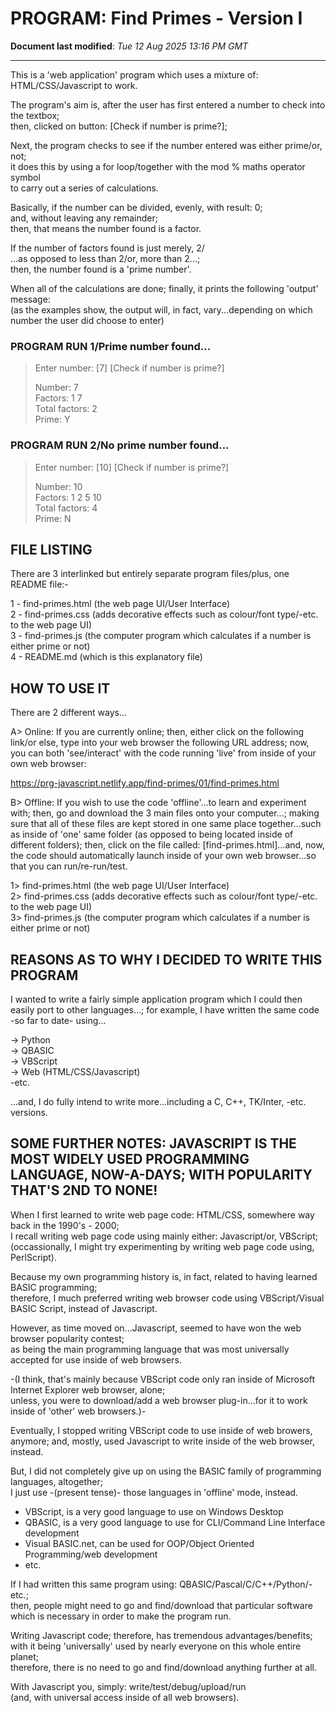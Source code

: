 # PROGRAM: Find Primes - Version I

**Document last modified**: *Tue 12 Aug 2025 13:16 PM GMT*

-----  

This is a 'web application' program which uses a mixture of: HTML/CSS/Javascript to work.

The program's aim is, after the user has first entered a number to check into the textbox;      
then, clicked on button: [Check if number is prime?];  

Next, the program checks to see if the number entered was either prime/or, not;   
it does this by using a for loop/together with the mod % maths operator symbol  
to carry out a series of calculations.

Basically, if the number can be divided, evenly, with result: 0;   
and, without leaving any remainder;  
then, that means the number found is a factor.

If the number of factors found is just merely, 2/  
...as opposed to less than 2/or, more than 2...;  
then, the number found is a 'prime number'.
     
When all of the calculations are done; finally, it prints the following 'output' message:      
(as the examples show, the output will, in fact, vary...depending on which number the user did choose to enter)

### PROGRAM RUN 1/Prime number found...

> Enter number: [7] [Check if number is prime?]
>
> Number: 7  
> Factors: 1 7  
> Total factors: 2  
> Prime: Y  

### PROGRAM RUN 2/No prime number found...

> Enter number: [10] [Check if number is prime?]
>
> Number: 10  
> Factors: 1 2 5 10  
> Total factors: 4  
> Prime: N  

## FILE LISTING

There are 3 interlinked but entirely separate program files/plus, one README file:-

1 - find-primes.html (the web page UI/User Interface)  
2 - find-primes.css  (adds decorative effects such as colour/font type/-etc. to the web page UI)  
3 - find-primes.js   (the computer program which calculates if a number is either prime or not)  
4 - README.md (which is this explanatory file)  

## HOW TO USE IT

There are 2 different ways...

A> Online: If you are currently online; then, either click on the following link/or else, type into your web browser the following URL address; now, you can both 'see/interact' with the code running 'live' from inside of your own web browser:

https://prg-javascript.netlify.app/find-primes/01/find-primes.html

B> Offline: If you wish to use the code 'offline'...to learn and experiment with; then, go and download the 3 main files onto your computer...; making sure that all of these files are kept stored in one same place together...such as inside of 'one' same folder (as opposed to being located inside of different folders); then, click on the file called: [find-primes.html]...and, now, the code should automatically launch inside of your own web browser...so that you can run/re-run/test.

1> find-primes.html (the web page UI/User Interface)  
2> find-primes.css  (adds decorative effects such as colour/font type/-etc. to the web page UI)  
3> find-primes.js   (the computer program which calculates if a number is either prime or not)  

## REASONS AS TO WHY I DECIDED TO WRITE THIS PROGRAM

I wanted to write a fairly simple application program which I could then easily port to other languages...; 
for example, I have written the same code -so far to date- using...

-> Python  
-> QBASIC  
-> VBScript  
-> Web (HTML/CSS/Javascript)  
-etc.  

...and, I do fully intend to write more...including a C, C++, TK/Inter, -etc. versions.

## SOME FURTHER NOTES: JAVASCRIPT IS THE MOST WIDELY USED PROGRAMMING LANGUAGE, NOW-A-DAYS; WITH POPULARITY THAT'S 2ND TO NONE!

When I first learned to write web page code: HTML/CSS, somewhere way back in the 1990's - 2000;  
I recall writing web page code using mainly either: Javascript/or, VBScript;  
(occassionally, I might try experimenting by writing web page code using, PerlScript).

Because my own programming history is, in fact, related to having learned BASIC programming;    
therefore, I much preferred writing web browser code using VBScript/Visual BASIC Script, instead of Javascript.

However, as time moved on...Javascript, seemed to have won the web browser popularity contest;  
as being the main programming language that was most universally accepted for use inside of web browsers.

-(I think, that's mainly because VBScript code only ran inside of Microsoft Internet Explorer web browser, alone;    
  unless, you were to download/add a web browser plug-in...for it to work inside of 'other' web browsers.)-

Eventually, I stopped writing VBScript code to use inside of web browers, anymore;
and, mostly, used Javascript to write inside of the web browser, instead.

But, I did not completely give up on using the BASIC family of programming languages, altogether;    
I just use -(present tense)- those languages in 'offline' mode, instead.  

- VBScript, is a very good language to use on Windows Desktop  
- QBASIC, is a very good language to use for CLI/Command Line Interface development
- Visual BASIC.net, can be used for OOP/Object Oriented Programming/web development  
- etc.

If I had written this same program using: QBASIC/Pascal/C/C++/Python/-etc.;    
then, people might need to go and find/download that particular software  
which is necessary in order to make the program run.

Writing Javascript code; therefore, has tremendous advantages/benefits;  
with it being 'universally' used by nearly everyone on this whole entire planet;      
therefore, there is no need to go and find/download anything further at all.

With Javascript you, simply: write/test/debug/upload/run  
(and, with universal access inside of all web browsers).

